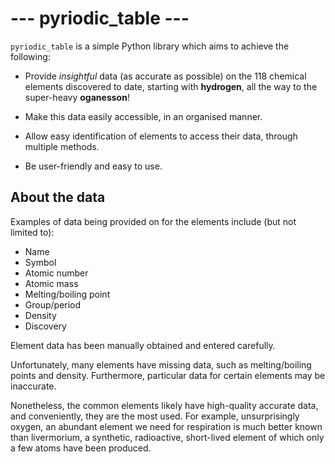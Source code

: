 # --- pyriodic_table ---

`pyriodic_table` is a simple Python library which aims to achieve the following:

- Provide *insightful* data (as accurate as possible) on the 118 chemical elements discovered to date,
starting with **hydrogen**, all the way to the super-heavy **oganesson**!

- Make this data easily accessible, in an organised manner.
- Allow easy identification of elements to access their data, through multiple methods.
- Be user-friendly and easy to use.

## About the data

Examples of data being provided on for the elements include (but not limited to):

- Name
- Symbol
- Atomic number
- Atomic mass
- Melting/boiling point
- Group/period
- Density
- Discovery

Element data has been manually obtained and entered carefully.

Unfortunately, many elements have missing data, such as melting/boiling points and density.
Furthermore, particular data for certain elements may be inaccurate.

Nonetheless, the common elements likely have high-quality accurate data, and conveniently, they are the
most used. For example, unsurprisingly oxygen, an abundant element we need for respiration
is much better known than livermorium, a synthetic, radioactive, short-lived element of which
only a few atoms have been produced.